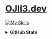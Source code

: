 <h1><a href="https://ojii3.dev">OJII3.dev</a></h1>


[![My Skills](https://skillicons.dev/icons?i=nix,neovim,blender,unity&theme=light)](https://skillicons.dev)

<details>
<summary><b>GitHub Stats</b></summary>

<p align="center">
  <img height="160" src="/profile-summary-card-output/transparent/1-repos-per-language.svg">
  <img height="160" src="https://raw.githubusercontent.com/OJII3/OJII3/main/profile-summary-card-output/transparent/2-most-commit-language.svg">
</p>

<p align="center">
  <img height="160" src="https://raw.githubusercontent.com/OJII3/OJII3/main/profile-summary-card-output/transparent/3-stats.svg">
 <img height="160"
src="https://raw.githubusercontent.com/OJII3/OJII3/main/profile-summary-card-output/transparent/4-productive-time.svg" />
</p>

</details>
